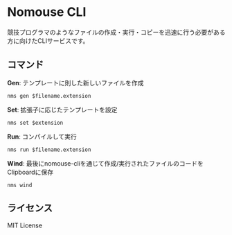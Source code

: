# Nomouse CLI
競技プログラマのようなファイルの作成・実行・コピーを迅速に行う必要がある方に向けたCLIサービスです。

## コマンド
**Gen**: テンプレートに則した新しいファイルを作成
~~~
nms gen $filename.extension
~~~
**Set**: 拡張子に応じたテンプレートを設定
~~~
nms set $extension
~~~
**Run**: コンパイルして実行
~~~
nms run $filename.extension
~~~
**Wind**: 最後にnomouse-cliを通じて作成/実行されたファイルのコードをClipboardに保存
~~~
nms wind
~~~


## ライセンス
MIT License